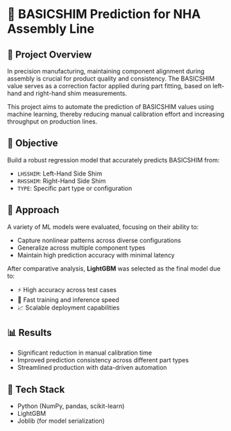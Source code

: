 # 🔩 BASICSHIM Prediction for NHA Assembly Line

## 📌 Project Overview
In precision manufacturing, maintaining component alignment during assembly is crucial for product quality and consistency. The BASICSHIM value serves as a correction factor applied during part fitting, based on left-hand and right-hand shim measurements.

This project aims to automate the prediction of BASICSHIM values using machine learning, thereby reducing manual calibration effort and increasing throughput on production lines.

## 🎯 Objective
Build a robust regression model that accurately predicts BASICSHIM from:
- `LHSSHIM`: Left-Hand Side Shim
- `RHSSHIM`: Right-Hand Side Shim
- `TYPE`: Specific part type or configuration

## 🧠 Approach
A variety of ML models were evaluated, focusing on their ability to:
- Capture nonlinear patterns across diverse configurations
- Generalize across multiple component types
- Maintain high prediction accuracy with minimal latency

After comparative analysis, **LightGBM** was selected as the final model due to:
- ⚡ High accuracy across test cases
- 🚀 Fast training and inference speed
- 📈 Scalable deployment capabilities

## 📊 Results
- Significant reduction in manual calibration time
- Improved prediction consistency across different part types
- Streamlined production with data-driven automation

## 🔧 Tech Stack
- Python (NumPy, pandas, scikit-learn)
- LightGBM
- Joblib (for model serialization)
